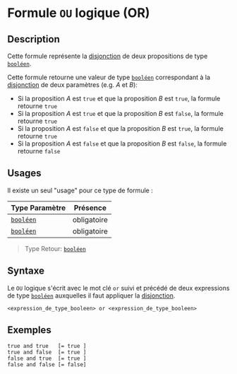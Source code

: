 # Formule `OU` logique (OR)

## Description

Cette formule représente la [disjonction][] de deux propositions de type [`booléen`][valeur-de-retour].

Cette formule retourne une valeur de type [`booléen`][valeur-de-retour] correspondant à la [disjonction][] de deux paramètres (e.g. *A* et *B*):

- Si la proposition *A* est `true` et que la proposition *B* est `true`, la formule retourne `true`
- Si la proposition *A* est `true` et que la proposition *B* est `false`, la formule retourne `true`
- Si la proposition *A* est `false` et que la proposition *B* est `true`, la formule retourne `true`
- Si la proposition *A* est `false` et que la proposition *B* est `false`, la formule retourne `false`

## Usages

Il existe un seul "usage" pour ce type de formule :

|Type Paramètre|Présence|
|--------------|--------------|
|[`booléen`][valeur-de-retour]|obligatoire|
|[`booléen`][valeur-de-retour]|obligatoire|

> Type Retour: [`booléen`][valeur-de-retour]

## Syntaxe

Le `OU` logique s'écrit avec le mot clé `or` suivi et précédé de deux expressions de type
[`booléen`][valeur-de-retour] auxquelles il faut appliquer la [disjonction][].

    <expression_de_type_booleen> or <expression_de_type_booleen>

## Exemples

    true and true   [= true ]
    true and false  [= true ]
    false and true  [= true ]
    false and false [= false]

[valeur-de-retour]: ../lexique.md#valeur-de-retour
[disjonction]: https://fr.wikipedia.org/wiki/Disjonction_logique